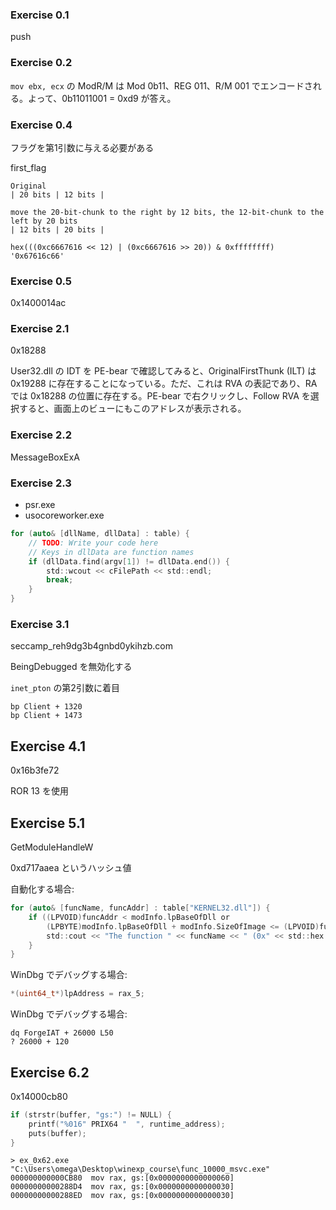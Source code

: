 ### Exercise 0.1
push

### Exercise 0.2
`mov ebx, ecx` の ModR/M は Mod 0b11、REG 011、R/M 001 でエンコードされる。よって、0b11011001 = 0xd9 が答え。

### Exercise 0.4
フラグを第1引数に与える必要がある

first_flag

```
Original
| 20 bits | 12 bits |

move the 20-bit-chunk to the right by 12 bits, the 12-bit-chunk to the left by 20 bits
| 12 bits | 20 bits |
```

```
hex(((0xc6667616 << 12) | (0xc6667616 >> 20)) & 0xffffffff)
'0x67616c66'
```

### Exercise 0.5
0x1400014ac

### Exercise 2.1
0x18288

User32.dll の IDT を PE-bear で確認してみると、OriginalFirstThunk (ILT) は 0x19288 に存在することになっている。ただ、これは RVA の表記であり、RA では 0x18288 の位置に存在する。PE-bear で右クリックし、Follow RVA を選択すると、画面上のビューにもこのアドレスが表示される。

### Exercise 2.2
MessageBoxExA

### Exercise 2.3
* psr.exe
* usocoreworker.exe

```c
for (auto& [dllName, dllData] : table) {
    // TODO: Write your code here
    // Keys in dllData are function names
    if (dllData.find(argv[1]) != dllData.end()) {
        std::wcout << cFilePath << std::endl;
        break;
    }
}
```

### Exercise 3.1
seccamp_reh9dg3b4gnbd0ykihzb.com

BeingDebugged を無効化する

`inet_pton` の第2引数に着目

```
bp Client + 1320
bp Client + 1473
```

## Exercise 4.1
0x16b3fe72

ROR 13 を使用

## Exercise 5.1
GetModuleHandleW

0xd717aaea というハッシュ値

自動化する場合:

```c
for (auto& [funcName, funcAddr] : table["KERNEL32.dll"]) {
    if ((LPVOID)funcAddr < modInfo.lpBaseOfDll or
        (LPBYTE)modInfo.lpBaseOfDll + modInfo.SizeOfImage <= (LPVOID)funcAddr) {
        std::cout << "The function " << funcName << " (0x" << std::hex << (LPVOID)funcAddr << ") is out of the kernel32 range!" << std::endl;
    }
}
```

WinDbg でデバッグする場合:

```c
*(uint64_t*)lpAddress = rax_5;
```

WinDbg でデバッグする場合:

```
dq ForgeIAT + 26000 L50
? 26000 + 120
```

## Exercise 6.2
0x14000cb80

```c
if (strstr(buffer, "gs:") != NULL) {
    printf("%016" PRIX64 "  ", runtime_address);
    puts(buffer);
}
```

```
> ex_0x62.exe "C:\Users\omega\Desktop\winexp_course\func_10000_msvc.exe"
000000000000CB80  mov rax, gs:[0x0000000000000060]
00000000000288D4  mov rax, gs:[0x0000000000000030]
00000000000288ED  mov rax, gs:[0x0000000000000030]
```
